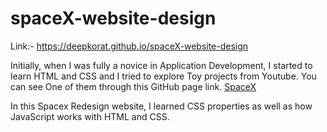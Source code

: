 # spaceX-website-design
Link:- https://deepkorat.github.io/spaceX-website-design

Initially, when I was fully a novice in Application Development, I started to learn HTML and CSS and I tried to explore Toy projects from Youtube.
You can see One of them through this GitHub page link. <a href="https://deepkorat.github.io/spaceX-website-design" target="_blank">SpaceX</a>

In this Spacex Redesign website, I learned CSS properties as well as how JavaScript works with HTML and CSS.

